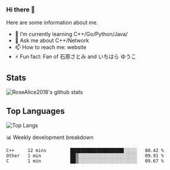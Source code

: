 ### Hi there 👋


<!-- **RoseAlice2018/RoseAlice2018** is a ✨ _special_ ✨ repository because its `README.md` (this file) appears on your GitHub profile. -->

Here are some information about me.

- 🌱 I’m currently learning C++/Go/Python/Java/
- 💬 Ask me about C++/Network
- 📫 How to reach me: website
- ⚡ Fun fact: Fan of 石原さとみ and いちはら ゆうこ


## Stats
![RoseAlice2018's github stats](https://github-readme-stats.vercel.app/api?username=RoseAlice2018&theme=tokyonight)

## Top Languages
![Top Langs](https://github-readme-stats.vercel.app/api/top-langs/?username=RoseAlice2018&layout=compact&theme=tokyonight)

📊 Weekly development breakdown
<!--START_SECTION:waka-->
```text
C++     12 mins         ████████████████████░░░░░   80.42 % 
Other   1 min           ██▒░░░░░░░░░░░░░░░░░░░░░░   09.91 % 
C       1 min           ██▒░░░░░░░░░░░░░░░░░░░░░░   09.67 % 
```
<!--END_SECTION:waka-->
